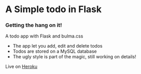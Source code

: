 # A Simple todo in Flask

### Getting the hang on it!

A todo app with Flask and bulma.css

- The app let you add, edit and delete todos
- Todos are stored on a MySQL database
- The ugly style is part of the magic, still working on details!

Live on [Heroku](https://flasktodotapp.herokuapp.com/)
